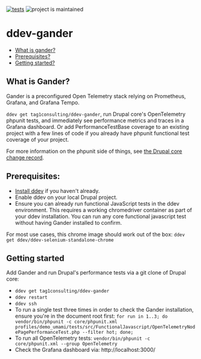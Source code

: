 [![tests](https://github.com/tag1consulting/ddev-gander/actions/workflows/tests.yml/badge.svg)](https://github.com/tag1consulting/ddev-gander/actions/workflows/tests.yml) ![project is maintained](https://img.shields.io/maintenance/yes/2024.svg)

# ddev-gander <!-- omit in toc -->

* [What is gander?](#what-is-ddev-gander)
* [Prerequisites?](#prerequisites)
* [Getting started?](#getting-started)

## What is Gander?

Gander is a preconfigured Open Telemetry stack relying on Prometheus, Grafana, and Grafana Tempo.

`ddev get tag1consulting/ddev-gander`, run Drupal core's OpenTelemetry phpunit tests, and immediately see performance metrics and traces in a Grafana dashboard. Or add PerformanceTestBase coverage to an existing project with a few lines of code if you already have phpunit functional test coverage of your project.

For more information on the phpunit side of things, see [the Drupal core change record](https://www.drupal.org/node/3366904).


## Prerequisites:
* [Install ddev](https://ddev.readthedocs.io/en/latest/users/install/ddev-installation/) if you haven't already.
* Enable ddev on your local Drupal project.
* Ensure you can already run functional JavaScript tests in the ddev environment. This requires a working chromedriver container as part of your ddev installation. You can run any core functional javascript test without having Gander installed to confirm.

For most use cases, this chrome image should work out of the box:
```ddev get ddev/ddev-selenium-standalone-chrome```

## Getting started
Add Gander and run Drupal's performance tests via a git clone of Drupal core:
* `ddev get tag1consulting/ddev-gander`
* `ddev restart`
* `ddev ssh`
* To run a single test three times in order to check the Gander installation, ensure you're in the document root first: `for run in 1..3; do vendor/bin/phpunit -c core/phpunit.xml profiles/demo_umami/tests/src/FunctionalJavascript/OpenTelemetryNodePagePerformanceTest.php --filter hot; done;`
* To run all OpenTelemetry tests: `vendor/bin/phpunit -c core/phpunit.xml --group OpenTelemetry`
* Check the Grafana dashboard via: http://localhost:3000/
